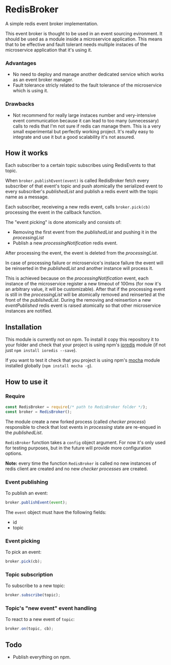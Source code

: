 # RedisBroker
A simple redis event broker implementation.

This event broker is thought to be used in an event sourcing evironment. It should be used as a module inside a microservice application.
This means that to be effective and fault tolerant needs multiple instaces of the microservice application that it's using it.

### Advantages
- No need to deploy and manage another dedicated service which works as an event broker manager.
- Fault tolerance stricly related to the fault tolerance of the microservice which is using it.

### Drawbacks
- Not recommend for really large instaces number and very-intensive event communication 
because it can lead to too many (unnecessary) calls to redis that I'm not sure if redis can manage them.
This is a very small experimental but perfectly working project. 
It's really easy to integrate and use it but a good scalability it's not assured.

## How it works
Each subscriber to a certain topic subscribes using RedisEvents to that topic.

When `broker.publishEvent(event)` is called RedisBroker fetch every subscriber of that event's topic and push atomically the serialized event to every subscriber's *publishedList* and publish a redis event with the topic name as a message.

Each subscriber, receiveing a new redis event, calls `broker.pick(cb)` processing the event in the callback function.

The "event picking" is done atomically and consists of:
- Removing the first event from the *publishedList* and pushing it in the *processingList*
- Publish a new *processingNotification* redis event.

After processing the event, the event is deleted from the *processingList*.

In case of processing failure or microservice's instace failure the event will be reinserted in the *publishedList* and another instance will process it.

This is achieved because on the *processingNotification* event, each instance of the microservice register a new timeout of 100ms (for now it's an arbitrary value, it will be customizable). After that if the processing event is still in the *processingList* will be atomically removed and reinserted at the front of the *publishedList*. During the removing and reinsertion a new *eventPublished* redis event is raised atomically so that other microservice instances are notified.

## Installation
This module is currently not on npm. 
To install it copy this repository it to your folder and check that your project is using npm's [ioredis](https://www.npmjs.com/package/ioredis) module
(if not just `npm install ioredis --save`).

If you want to test it check that you project is using npm's [mocha](https://www.npmjs.com/package/mocha) module installed globally (`npm install mocha -g`).

## How to use it
### Require
```js
const RedisBroker = require(/* path to RedisBroker folder */);
const broker = RedisBroker();
```
The module create a new forked process (called *checker process*) responsible to check that lost events in *processing* state are re-enqued in the *publishedList*.

`RedisBroker` function takes a `config` object argument. For now it's only used for testing purposes, but in the future will provide more configuration options.

**Note:** every time the function `RedisBroker` is called no new instances of redis client are created and no new *checker processes* are created.

### Event publishing
To publish an event:
```js
broker.publishEvent(event);
```
The `event` object must have the following fields:
- id
- topic

### Event picking
To pick an event:
```js
broker.pick(cb);
```

### Topic subscription
To subscribe to a new topic:
```js
broker.subscribe(topic);
```

### Topic's "new event" event handling
To react to a new event of `topic`:
```js
broker.on(topic, cb);
```

## Todo
- Publish everything on npm.

